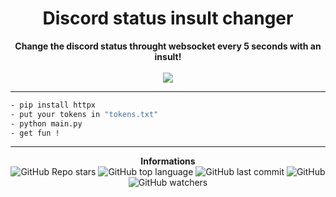 <h1 align="center">Discord status insult changer</h1>

<p align='center'>
    <b>Change the discord status throught websocket every 5 seconds with an insult!</b><br>
    <br>
  <img src='https://media.discordapp.net/attachments/919323009079185449/919324288505503784/Capture_decran_du_2021-12-11_21-21-45.png'>
</p>

----

```sh
- pip install httpx
- put your tokens in "tokens.txt"
- python main.py
- get fun !
``` 

----

<p align="center"> 
    <b>Informations</b><br>
    <img alt="GitHub Repo stars" src="https://img.shields.io/github/stars/Its-Vichy/discord-status-insult-changer?style=social">
    <img alt="GitHub top language" src="https://img.shields.io/github/languages/top/Its-Vichy/discord-status-insult-changer">
    <img alt="GitHub last commit" src="https://img.shields.io/github/last-commit/Its-Vichy/discord-status-insult-changer">
    <img alt="GitHub" src="https://img.shields.io/github/license/Its-Vichy/discord-status-insult-changer">
    <img alt="GitHub watchers" src="https://img.shields.io/github/watchers/Its-Vichy/discord-status-insult-changer?style=social">
</p>
